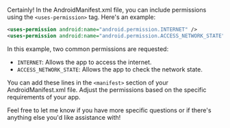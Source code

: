 Certainly! In the AndroidManifest.xml file, you can include permissions using the `<uses-permission>` tag. Here's an example:

```xml
<uses-permission android:name="android.permission.INTERNET" />
<uses-permission android:name="android.permission.ACCESS_NETWORK_STATE" />
```

In this example, two common permissions are requested:
- `INTERNET`: Allows the app to access the internet.
- `ACCESS_NETWORK_STATE`: Allows the app to check the network state.

You can add these lines in the `<manifest>` section of your AndroidManifest.xml file. Adjust the permissions based on the specific requirements of your app.

Feel free to let me know if you have more specific questions or if there's anything else you'd like assistance with!